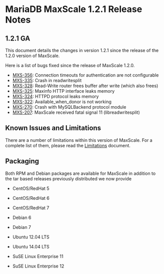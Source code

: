 # MariaDB MaxScale 1.2.1 Release Notes

## 1.2.1 GA

This document details the changes in version 1.2.1 since the release of the 1.2.0 version of MaxScale.

Here is a list of bugs fixed since the release of MaxScale 1.2.0.

* [MXS-356](https://mariadb.atlassian.net/browse/MXS-356): Connection timeouts for authentication are not configurable
* [MXS-335](https://mariadb.atlassian.net/browse/MXS-335): Crash in readwritesplit
* [MXS-328](https://mariadb.atlassian.net/browse/MXS-328): Read-Write router frees buffer after write (which also frees)
* [MXS-325](https://mariadb.atlassian.net/browse/MXS-325): Maxinfo HTTP interface leaks memory
* [MXS-324](https://mariadb.atlassian.net/browse/MXS-324): HTTPD protocol leaks memory
* [MXS-322](https://mariadb.atlassian.net/browse/MXS-322): Available_when_donor is not working
* [MXS-270](https://mariadb.atlassian.net/browse/MXS-270): Crash with MySQLBackend protocol module
* [MXS-207](https://mariadb.atlassian.net/browse/MXS-207): MaxScale received fatal signal 11 (libreadwritesplit)

## Known Issues and Limitations

There are a number of limitations within this version of MaxScale. For a complete list of them, please read the [Limitations](../About/Limitations.md) document.

## Packaging

Both RPM and Debian packages are available for MaxScale in addition to the tar based releases previously distributed we now provide

* CentOS/RedHat 5

* CentOS/RedHat 6

* CentOS/RedHat 7

* Debian 6

* Debian 7

* Ubuntu 12.04 LTS

* Ubuntu 14.04 LTS

* SuSE Linux Enterprise 11

* SuSE Linux Enterprise 12
